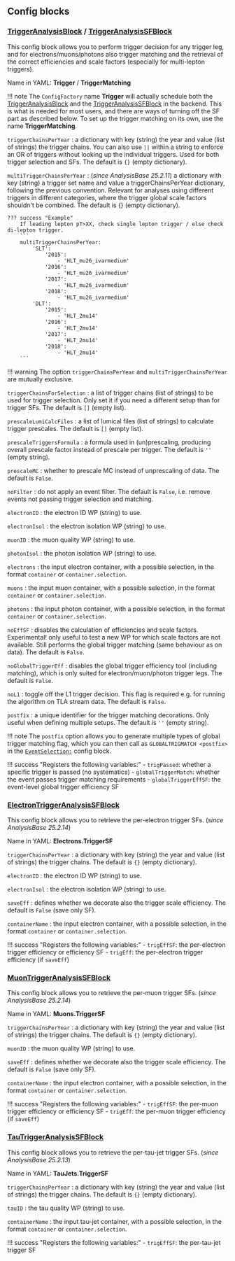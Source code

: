 ## Config blocks

### [TriggerAnalysisBlock](https://acode-browser1.usatlas.bnl.gov/lxr/source/athena/PhysicsAnalysis/Algorithms/TriggerAnalysisAlgorithms/python/TriggerAnalysisConfig.py) / [TriggerAnalysisSFBlock](https://acode-browser1.usatlas.bnl.gov/lxr/source/athena/PhysicsAnalysis/Algorithms/TriggerAnalysisAlgorithms/python/TriggerAnalysisSFConfig.py)
This config block allows you to perform trigger decision for any trigger leg, and for electrons/muons/photons also trigger matching and the retrieval of the correct efficiencies and scale factors (especially for multi-lepton triggers).

Name in YAML: **Trigger** / **TriggerMatching**

!!! note
    The `ConfigFactory` name **Trigger** will actually schedule both the [TriggerAnalysisBlock](https://acode-browser1.usatlas.bnl.gov/lxr/source/athena/PhysicsAnalysis/Algorithms/TriggerAnalysisAlgorithms/python/TriggerAnalysisConfig.py) and the [TriggerAnalysisSFBlock](https://acode-browser1.usatlas.bnl.gov/lxr/source/athena/PhysicsAnalysis/Algorithms/TriggerAnalysisAlgorithms/python/TriggerAnalysisSFConfig.py) in the backend.
    This is what is needed for most users, and there are ways of turning off the SF part as described below.
    To set up the trigger matching on its own, use the name **TriggerMatching**.

`triggerChainsPerYear`
:   a dictionary with key (string) the year and value (list of strings) the trigger chains. You can also use `||` within a string to enforce an OR of triggers without looking up the individual triggers. Used for both trigger selection and SFs. The default is `{}` (empty dictionary).

`multiTriggerChainsPerYear`
:   (*since AnalysisBase 25.2.11*)
    a dictionary with key (string) a trigger set name and value a triggerChainsPerYear dictionary, following the previous convention. Relevant for analyses using different triggers in different categories, where the trigger global scale factors shouldn't be combined. The default is {} (empty dictionary).

    ??? success "Example"
        If leading lepton pT>XX, check single lepton trigger / else check di-lepton trigger.
        ```
        multiTriggerChainsPerYear:
            'SLT':
                '2015':
                    - 'HLT_mu26_ivarmedium'
                '2016':
                    - 'HLT_mu26_ivarmedium'
                '2017':
                    - 'HLT_mu26_ivarmedium'
                '2018':
                    - 'HLT_mu26_ivarmedium'
            'DLT':
                '2015':
                    - 'HLT_2mu14'
                '2016':
                    - 'HLT_2mu14'
                '2017':
                    - 'HLT_2mu14'
                '2018':
                    - 'HLT_2mu14'
        ```

!!! warning
    The option `triggerChainsPerYear` and `multiTriggerChainsPerYear` are mutually exclusive.

`triggerChainsForSelection`
:   a list of trigger chains (list of strings) to be used for trigger selection. Only set it if you need a different setup than for trigger SFs.
The default is `[]` (empty list).

`prescaleLumiCalcFiles`
:   a list of lumical files (list of strings) to calculate trigger prescales. The default is `[]` (empty list).

`prescaleTriggersFormula`
:   a formula used in (un)prescaling, producing overall prescale factor instead of prescale per trigger. The default is `''` (empty string).

`prescaleMC`
:   whether to prescale MC instead of unprescaling of data. The default is `False`.

`noFilter`
:   do not apply an event filter. The default is `False`, i.e. remove events not passing trigger selection and matching.

`electronID`
:   the electron ID WP (string) to use.

`electronIsol`
:   the electron isolation WP (string) to use.

`muonID`
:   the muon quality WP (string) to use.

`photonIsol`
:   the photon isolation WP (string) to use.

`electrons`
:   the input electron container, with a possible selection, in the format `container` or `container.selection`.

`muons`
:   the input muon container, with a possible selection, in the format `container` or `container.selection`.

`photons`
:   the input photon container, with a possible selection, in the format `container` or `container.selection`.

`noEffSF`
:   disables the calculation of efficiencies and scale factors. Experimental! only useful to test a new WP for which scale factors are not available. Still performs the global trigger matching (same behaviour as on data). The default is `False`.

`noGlobalTriggerEff`
:   disables the global trigger efficiency tool (including matching), which is only suited for electron/muon/photon trigger legs. The default is `False`.

`noL1`
:   toggle off the L1 trigger decision. This flag is required e.g. for running the algorithm on TLA stream data. The default is `False`.

`postfix`
:   a unique identifier for the trigger matching decorations. Only useful when defining multiple setups. The default is `''` (empty string).

!!! note
    The `postfix` option allows you to generate multiple types of global trigger matching flag, which you can then call as `GLOBALTRIGMATCH <postfix>` in the [`EventSelection:`](../settings/eventselection.md) config block.

!!! success "Registers the following variables:"
    - `trigPassed`: whether a specific trigger is passed (no systematics)
    - `globalTriggerMatch`: whether the event passes trigger matching requirements
    - `globalTriggerEffSF`: the event-level global trigger efficiency SF

### [ElectronTriggerAnalysisSFBlock](https://acode-browser1.usatlas.bnl.gov/lxr/source/athena/PhysicsAnalysis/Algorithms/EgammaAnalysisAlgorithms/python/ElectronAnalysisConfig.py)
This config block allows you to retrieve the per-electron trigger SFs.
(*since AnalysisBase 25.2.14*)

Name in YAML: **Electrons.TriggerSF**

`triggerChainsPerYear`
:   a dictionary with key (string) the year and value (list of strings) the trigger chains. The default is `{}` (empty dictionary).

`electronID`
:   the electron ID WP (string) to use.

`electronIsol`
:   the electron isolation WP (string) to use.

`saveEff`
:   defines whether we decorate also the trigger scale efficiency. The default is `False` (save only SF).

`containerName`
:   the input electron container, with a possible selection, in the format `container` or `container.selection`.

!!! success "Registers the following variables:"
    - `trigEffSF`: the per-electron trigger efficiency or efficiency SF
    - `trigEff`: the per-electron trigger efficiency (if `saveEff`)

### [MuonTriggerAnalysisSFBlock](https://acode-browser1.usatlas.bnl.gov/lxr/source/athena/PhysicsAnalysis/Algorithms/MuonAnalysisAlgorithms/python/MuonAnalysisConfig.py)
This config block allows you to retrieve the per-muon trigger SFs.
(*since AnalysisBase 25.2.14*)

Name in YAML: **Muons.TriggerSF**

`triggerChainsPerYear`
:   a dictionary with key (string) the year and value (list of strings) the trigger chains. The default is `{}` (empty dictionary).

`muonID`
:   the muon quality WP (string) to use.

`saveEff`
:   defines whether we decorate also the trigger scale efficiency. The default is `False` (save only SF).

`containerName`
:   the input electron container, with a possible selection, in the format `container` or `container.selection`.

!!! success "Registers the following variables:"
    - `trigEffSF`: the per-muon trigger efficiency or efficiency SF
    - `trigEff`: the per-muon trigger efficiency (if `saveEff`)

### [TauTriggerAnalysisSFBlock](https://acode-browser1.usatlas.bnl.gov/lxr/source/athena/PhysicsAnalysis/Algorithms/TauAnalysisAlgorithms/python/TauAnalysisConfig.py)
This config block allows you to retrieve the per-tau-jet trigger SFs.
(*since AnalysisBase 25.2.13*)

Name in YAML: **TauJets.TriggerSF**

`triggerChainsPerYear`
:   a dictionary with key (string) the year and value (list of strings) the trigger chains. The default is `{}` (empty dictionary).

`tauID`
:   the tau quality WP (string) to use.

`containerName`
:   the input tau-jet container, with a possible selection, in the format `container` or `container.selection`.

!!! success "Registers the following variables:"
    - `trigEffSF`: the per-tau-jet trigger SF
